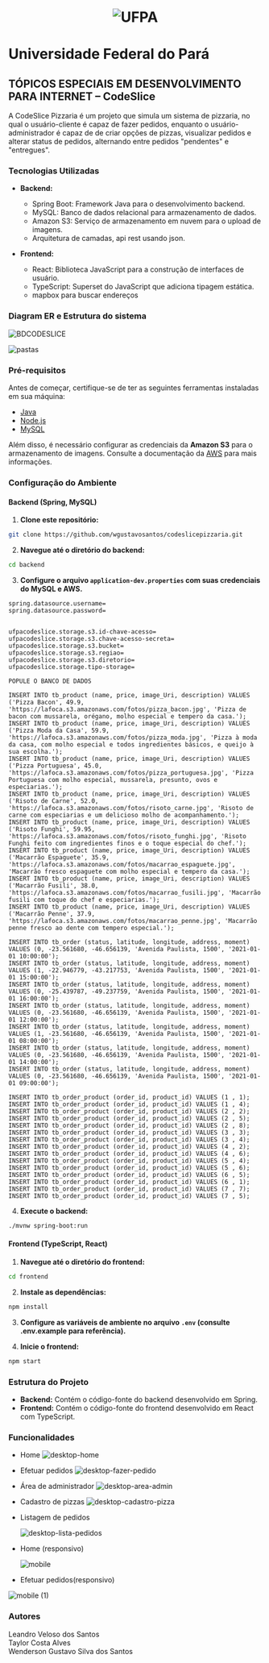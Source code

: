 <div style="text-align:center">
  
#  ![UFPA](https://encrypted-tbn0.gstatic.com/images?q=tbn:ANd9GcQDyOqG3iMuzdu5X_KpvPiBXGXQ1I-LtBEgEQ&usqp=CAU)

</div>

# **Universidade Federal do Pará**
## TÓPICOS ESPECIAIS EM DESENVOLVIMENTO PARA INTERNET – CodeSlice

 A CodeSlice Pizzaria é um projeto que simula um sistema de pizzaria, no qual o usuário-cliente é capaz de fazer pedidos, enquanto o usuário-administrador é capaz de de criar opções de pizzas, visualizar pedidos e alterar status de pedidos, alternando entre pedidos "pendentes" e "entregues".
### Tecnologias Utilizadas

- **Backend:**
  - Spring Boot: Framework Java para o desenvolvimento backend.
  - MySQL: Banco de dados relacional para armazenamento de dados.
  - Amazon S3: Serviço de armazenamento em nuvem para o upload de imagens.
  - Arquitetura de camadas, api rest usando json.
  
- **Frontend:**
  - React: Biblioteca JavaScript para a construção de interfaces de usuário.
  - TypeScript: Superset do JavaScript que adiciona tipagem estática.
  - mapbox para buscar endereços

### Diagram ER e Estrutura do sistema

![BDCODESLICE](https://github.com/leandrovelosos/readme/assets/77124683/b55cb02d-f9a8-430a-a09f-04a363287cf3)

![pastas](https://github.com/leandrovelosos/readme/assets/77124683/c008a6dc-6277-4a43-8b1e-6b3e1cb72bc4)

### Pré-requisitos
Antes de começar, certifique-se de ter as seguintes ferramentas instaladas em sua máquina:
<br>
- [Java](https://www.oracle.com/br/java/technologies/downloads/)
- [Node.js](https://nodejs.org/en)
- [MySQL](https://dev.mysql.com/downloads/installer/)
  
Além disso, é necessário configurar as credenciais da **Amazon S3** para o armazenamento de imagens. Consulte a documentação da [AWS](https://docs.aws.amazon.com/) para mais informações.

### Configuração do Ambiente

#### Backend (Spring, MySQL)

1. **Clone este repositório:**
```bash
git clone https://github.com/wgustavosantos/codeslicepizzaria.git
```
2. **Navegue até o diretório do backend:**
```bash
cd backend
```

3. **Configure o arquivo ```application-dev.properties``` com suas credenciais do MySQL e AWS.**
```
spring.datasource.username=
spring.datasource.password=


ufpacodeslice.storage.s3.id-chave-acesso=
ufpacodeslice.storage.s3.chave-acesso-secreta=
ufpacodeslice.storage.s3.bucket=
ufpacodeslice.storage.s3.regiao=
ufpacodeslice.storage.s3.diretorio=
ufpacodeslice.storage.tipo-storage=

POPULE O BANCO DE DADOS

INSERT INTO tb_product (name, price, image_Uri, description) VALUES ('Pizza Bacon', 49.9, 'https://lafoca.s3.amazonaws.com/fotos/pizza_bacon.jpg', 'Pizza de bacon com mussarela, orégano, molho especial e tempero da casa.');
INSERT INTO tb_product (name, price, image_Uri, description) VALUES ('Pizza Moda da Casa', 59.9, 'https://lafoca.s3.amazonaws.com/fotos/pizza_moda.jpg', 'Pizza à moda da casa, com molho especial e todos ingredientes básicos, e queijo à sua escolha.');
INSERT INTO tb_product (name, price, image_Uri, description) VALUES ('Pizza Portuguesa', 45.0, 'https://lafoca.s3.amazonaws.com/fotos/pizza_portuguesa.jpg', 'Pizza Portuguesa com molho especial, mussarela, presunto, ovos e especiarias.');
INSERT INTO tb_product (name, price, image_Uri, description) VALUES ('Risoto de Carne', 52.0, 'https://lafoca.s3.amazonaws.com/fotos/risoto_carne.jpg', 'Risoto de carne com especiarias e um delicioso molho de acompanhamento.');
INSERT INTO tb_product (name, price, image_Uri, description) VALUES ('Risoto Funghi', 59.95, 'https://lafoca.s3.amazonaws.com/fotos/risoto_funghi.jpg', 'Risoto Funghi feito com ingredientes finos e o toque especial do chef.');
INSERT INTO tb_product (name, price, image_Uri, description) VALUES ('Macarrão Espaguete', 35.9, 'https://lafoca.s3.amazonaws.com/fotos/macarrao_espaguete.jpg', 'Macarrão fresco espaguete com molho especial e tempero da casa.');
INSERT INTO tb_product (name, price, image_Uri, description) VALUES ('Macarrão Fusili', 38.0, 'https://lafoca.s3.amazonaws.com/fotos/macarrao_fusili.jpg', 'Macarrão fusili com toque do chef e especiarias.');
INSERT INTO tb_product (name, price, image_Uri, description) VALUES ('Macarrão Penne', 37.9, 'https://lafoca.s3.amazonaws.com/fotos/macarrao_penne.jpg', 'Macarrão penne fresco ao dente com tempero especial.');

INSERT INTO tb_order (status, latitude, longitude, address, moment) VALUES (0, -23.561680, -46.656139, 'Avenida Paulista, 1500', '2021-01-01 10:00:00');
INSERT INTO tb_order (status, latitude, longitude, address, moment) VALUES (1, -22.946779, -43.217753, 'Avenida Paulista, 1500', '2021-01-01 15:00:00');
INSERT INTO tb_order (status, latitude, longitude, address, moment) VALUES (0, -25.439787, -49.237759, 'Avenida Paulista, 1500', '2021-01-01 16:00:00');
INSERT INTO tb_order (status, latitude, longitude, address, moment) VALUES (0, -23.561680, -46.656139, 'Avenida Paulista, 1500', '2021-01-01 12:00:00');
INSERT INTO tb_order (status, latitude, longitude, address, moment) VALUES (1, -23.561680, -46.656139, 'Avenida Paulista, 1500', '2021-01-01 08:00:00');
INSERT INTO tb_order (status, latitude, longitude, address, moment) VALUES (0, -23.561680, -46.656139, 'Avenida Paulista, 1500', '2021-01-01 14:00:00');
INSERT INTO tb_order (status, latitude, longitude, address, moment) VALUES (0, -23.561680, -46.656139, 'Avenida Paulista, 1500', '2021-01-01 09:00:00');

INSERT INTO tb_order_product (order_id, product_id) VALUES (1 , 1);
INSERT INTO tb_order_product (order_id, product_id) VALUES (1 , 4);
INSERT INTO tb_order_product (order_id, product_id) VALUES (2 , 2);
INSERT INTO tb_order_product (order_id, product_id) VALUES (2 , 5);
INSERT INTO tb_order_product (order_id, product_id) VALUES (2 , 8);
INSERT INTO tb_order_product (order_id, product_id) VALUES (3 , 3);
INSERT INTO tb_order_product (order_id, product_id) VALUES (3 , 4);
INSERT INTO tb_order_product (order_id, product_id) VALUES (4 , 2);
INSERT INTO tb_order_product (order_id, product_id) VALUES (4 , 6);
INSERT INTO tb_order_product (order_id, product_id) VALUES (5 , 4);
INSERT INTO tb_order_product (order_id, product_id) VALUES (5 , 6);
INSERT INTO tb_order_product (order_id, product_id) VALUES (6 , 5);
INSERT INTO tb_order_product (order_id, product_id) VALUES (6 , 1);
INSERT INTO tb_order_product (order_id, product_id) VALUES (7 , 7);
INSERT INTO tb_order_product (order_id, product_id) VALUES (7 , 5);
```
4. **Execute o backend:**
```bash
./mvnw spring-boot:run
```
#### Frontend (TypeScript, React)

1. **Navegue até o diretório do frontend:**
```bash
cd frontend
```
2. **Instale as dependências:**
```bash
npm install
```
3. **Configure as variáveis de ambiente no arquivo ```.env``` (consulte .env.example para referência).**

4. **Inicie o frontend:**
```bash
npm start
```

### Estrutura do Projeto

- **Backend:** Contém o código-fonte do backend desenvolvido em Spring.
- **Frontend:** Contém o código-fonte do frontend desenvolvido em React com TypeScript.
  
### Funcionalidades
- Home
  ![desktop-home](https://github.com/GustavoSC1/dsdeliver/assets/77124683/4928b25a-8a8b-4fcc-ac37-9f7c301b4232)
- Efetuar pedidos
    ![desktop-fazer-pedido](https://github.com/GustavoSC1/dsdeliver/assets/77124683/9855a1ee-3f76-4aa3-9091-3399edfa7870)
- Área de administrador
  ![desktop-area-admin](https://github.com/GustavoSC1/dsdeliver/assets/77124683/ce8c0c95-e480-48cd-b926-5e7836e7f2af)
- Cadastro de pizzas
  ![desktop-cadastro-pizza](https://github.com/GustavoSC1/dsdeliver/assets/77124683/41b67e3c-d780-4583-ba9f-037021529dd6)
  
- Listagem de pedidos
  
  ![desktop-lista-pedidos](https://github.com/GustavoSC1/dsdeliver/assets/77124683/0d71170c-084f-42fd-8103-8afc249537cf)

- Home (responsivo)
  
  ![mobile](https://github.com/GustavoSC1/dsdeliver/assets/77124683/3a1841fa-8f7e-4f51-a5bf-451a503924fd)
- Efetuar pedidos(responsivo)
  
![mobile (1)](https://github.com/GustavoSC1/dsdeliver/assets/77124683/43113049-f0d8-413b-b520-be9eb1a5c04b)


### Autores

Leandro Veloso dos Santos <br>
Taylor Costa Alves <br>
Wenderson Gustavo Silva dos Santos <br>
